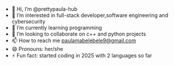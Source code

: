 - 👋 Hi, I’m @prettypaula-hub
- 👀 I’m interested in full-stack  developer,software engineering and cybersecurity
- 🌱 I’m currently learning programming 
- 💞️ I’m looking to collaborate on c++ and python projects 
- 📫 How to reach me  paulamabelebele9@gmail.com
- 😄 Pronouns: her/she
- ⚡ Fun fact: started coding in 2025 with 2 languages so far

<!---
prettypaula-hub/prettypaula-hub is a ✨ special ✨ repository because its `README.md` (this file) appears on your GitHub profile.
You can click the Preview link to take a look at your changes.
--->
